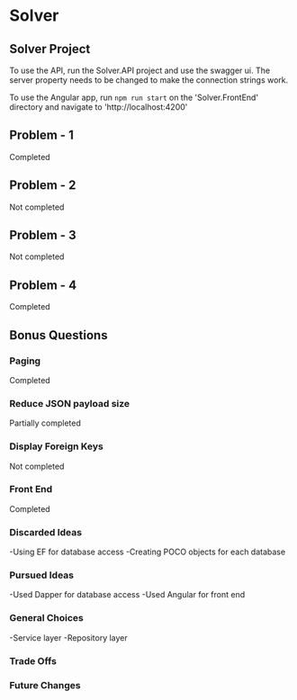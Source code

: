 # Solver
## Solver Project

To use the API, run the Solver.API project and use the swagger ui.
The server property needs to be changed to make the connection strings work.

To use the Angular app, run `npm run start` on the 'Solver.FrontEnd' directory and navigate to 'http://localhost:4200'

## Problem - 1
Completed
## Problem - 2
Not completed
## Problem - 3
Not completed
## Problem - 4
Completed

## Bonus Questions
### Paging
Completed
### Reduce JSON payload size
Partially completed
### Display Foreign Keys
Not completed
### Front End
Completed

### Discarded Ideas
-Using EF for database access
-Creating POCO objects for each database
### Pursued Ideas
-Used Dapper for database access
-Used Angular for front end
### General Choices
-Service layer
-Repository layer

### Trade Offs

### Future Changes
